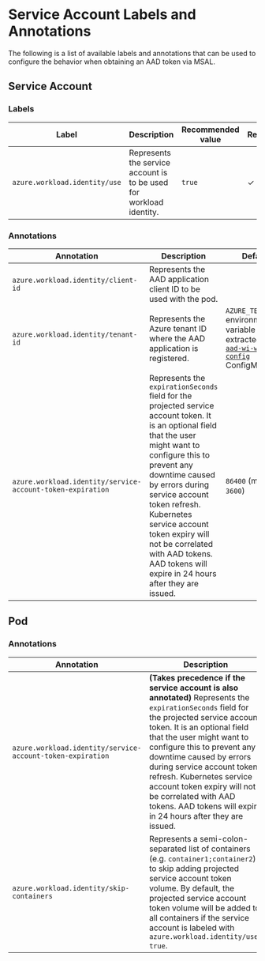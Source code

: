# Service Account Labels and Annotations

<!-- toc -->

The following is a list of available labels and annotations that can be used to configure the behavior when obtaining an AAD token via MSAL.

## Service Account

### Labels

| Label                         | Description                                                         | Recommended value | Required? |
| ----------------------------- | ------------------------------------------------------------------- | ----------------- | --------- |
| `azure.workload.identity/use` | Represents the service account is to be used for workload identity. | `true`            | ✓         |

### Annotations

| Annotation                                                 | Description                                                                                                                                                                                                                                                                                                                                                                   | Default                                                                                      |
| ---------------------------------------------------------- | ----------------------------------------------------------------------------------------------------------------------------------------------------------------------------------------------------------------------------------------------------------------------------------------------------------------------------------------------------------------------------- | -------------------------------------------------------------------------------------------- |
| `azure.workload.identity/client-id`                        | Represents the AAD application client ID to be used with the pod.                                                                                                                                                                                                                                                                                                             |                                                                                              |
| `azure.workload.identity/tenant-id`                        | Represents the Azure tenant ID where the AAD application is registered.                                                                                                                                                                                                                                                                                                       | `AZURE_TENANT_ID` environment variable extracted from [`aad-wi-webhook-config`][1] ConfigMap |
| `azure.workload.identity/service-account-token-expiration` | Represents the `expirationSeconds` field for the projected service account token. It is an optional field that the user might want to configure this to prevent any downtime caused by errors during service account token refresh. Kubernetes service account token expiry will not be correlated with AAD tokens. AAD tokens will expire in 24 hours after they are issued. | `86400` (minimum `3600`)                                                                     |

## Pod

### Annotations

| Annotation                                                 | Description                                                                                                                                                                                                                                                                                                                                                                                                                                   | Default                  |
| ---------------------------------------------------------- | --------------------------------------------------------------------------------------------------------------------------------------------------------------------------------------------------------------------------------------------------------------------------------------------------------------------------------------------------------------------------------------------------------------------------------------------- | ------------------------ |
| `azure.workload.identity/service-account-token-expiration` | **(Takes precedence if the service account is also annotated)** Represents the `expirationSeconds` field for the projected service account token. It is an optional field that the user might want to configure this to prevent any downtime caused by errors during service account token refresh. Kubernetes service account token expiry will not be correlated with AAD tokens. AAD tokens will expire in 24 hours after they are issued. | `86400` (minimum `3600`) |
| `azure.workload.identity/skip-containers`                  | Represents a semi-colon-separated list of containers (e.g. `container1;container2`) to skip adding projected service account token volume. By default, the projected service account token volume will be added to all containers if the service account is labeled with `azure.workload.identity/use: true`.                                                                                                                                 |                          |

[1]: https://github.com/Azure/azure-workload-identity/blob/40b3842dc49784bb014ad5d8b02cf6c959244196/deploy/azure-wi-webhook.yaml#L101-L110
